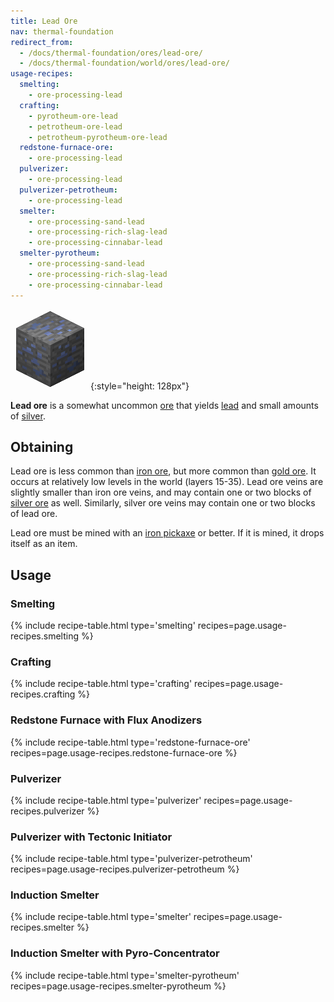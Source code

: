 ```yaml
---
title: Lead Ore
nav: thermal-foundation
redirect_from:
  - /docs/thermal-foundation/ores/lead-ore/
  - /docs/thermal-foundation/world/ores/lead-ore/
usage-recipes:
  smelting:
    - ore-processing-lead
  crafting:
    - pyrotheum-ore-lead
    - petrotheum-ore-lead
    - petrotheum-pyrotheum-ore-lead
  redstone-furnace-ore:
    - ore-processing-lead
  pulverizer:
    - ore-processing-lead
  pulverizer-petrotheum:
    - ore-processing-lead
  smelter:
    - ore-processing-sand-lead
    - ore-processing-rich-slag-lead
    - ore-processing-cinnabar-lead
  smelter-pyrotheum:
    - ore-processing-sand-lead
    - ore-processing-rich-slag-lead
    - ore-processing-cinnabar-lead
---
```


![Lead ore](/assets/images/thermal-foundation/ore-lead.png){:style="height: 128px"}


**Lead ore** is a somewhat uncommon [ore](https://minecraft.gamepedia.com/Ore)
that yields [lead](/docs/lead-ingot/) and small amounts of
[silver](/docs/silver-ingot/).


Obtaining
---------

Lead ore is less common than [iron
ore](https://minecraft.gamepedia.com/Iron_Ore), but more common than [gold
ore](https://minecraft.gamepedia.com/Gold_Ore). It occurs at relatively low
levels in the world (layers 15-35). Lead ore veins are slightly smaller than
iron ore veins, and may contain one or two blocks of [silver
ore](/docs/silver-ore/) as well. Similarly, silver ore veins may contain one or
two blocks of lead ore.

Lead ore must be mined with an [iron
pickaxe](https://minecraft.gamepedia.com/Pickaxe) or better. If it is mined, it
drops itself as an item.


Usage
-----

### Smelting
{% include recipe-table.html type='smelting' recipes=page.usage-recipes.smelting %}

### Crafting
{% include recipe-table.html type='crafting' recipes=page.usage-recipes.crafting %}

### Redstone Furnace with Flux Anodizers
{% include recipe-table.html type='redstone-furnace-ore' recipes=page.usage-recipes.redstone-furnace-ore %}

### Pulverizer
{% include recipe-table.html type='pulverizer' recipes=page.usage-recipes.pulverizer %}

### Pulverizer with Tectonic Initiator
{% include recipe-table.html type='pulverizer-petrotheum' recipes=page.usage-recipes.pulverizer-petrotheum %}

### Induction Smelter
{% include recipe-table.html type='smelter' recipes=page.usage-recipes.smelter %}

### Induction Smelter with Pyro-Concentrator
{% include recipe-table.html type='smelter-pyrotheum' recipes=page.usage-recipes.smelter-pyrotheum %}
